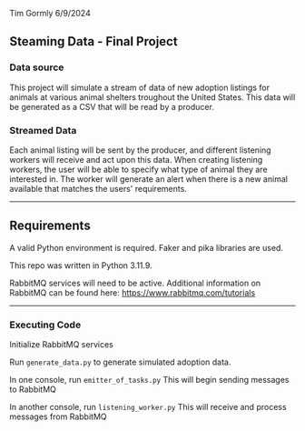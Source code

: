 Tim Gormly
6/9/2024

## Steaming Data - Final Project

### Data source
This project will simulate a stream of data of new adoption listings for animals at various animal shelters troughout the United States. This data will be generated as a CSV that will be read by a producer. 

### Streamed Data
Each animal listing will be sent by the producer, and different listening workers will receive and act upon this data. When creating listening workers, the user will be able to specify what type of animal they are interested in. The worker will generate an alert when there is a new animal available that matches the users' requirements. 

<hr>


## Requirements
A valid Python environment is required.  Faker and pika libraries are used. 

This repo was written in Python 3.11.9.

RabbitMQ services will need to be active.  Additional information on RabbitMQ can be found here: https://www.rabbitmq.com/tutorials

<hr>

### Executing Code
Initialize RabbitMQ services

Run <code>generate_data.py</code> to generate simulated adoption data.

In one console, run <code>emitter_of_tasks.py</code> This will begin sending messages to RabbitMQ

In another console, run <code>listening_worker.py</code> This will receive and process messages from RabbitMQ